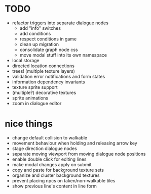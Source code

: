 # TODO
- refactor triggers into separate dialogue nodes
  - add "info" switches
  - add conditions
  - respect conditions in game
  - clean up migration
  - consolidate graph node css
  - move modal stuff into its own namespace
- local storage
- directed location connections
- trees! (multiple texture layers)
- validation error notifications and form states
- information dependency invariants
- texture sprite support
- (multiple?) decorative textures
- sprite animations
- zoom in dialogue editor

# nice things
- change default collision to walkable
- movement behaviour when holding and releasing arrow key
- stage direction dialogue nodes
- separate moving viewport from moving dialogue node positions
- enable double click for editing lines
- make modal changes apply on submit
- copy and paste for background texture sets
- organize and cluster background textures
- prevent placing npcs on taken/non-walkable tiles
- show previous line's content in line form
